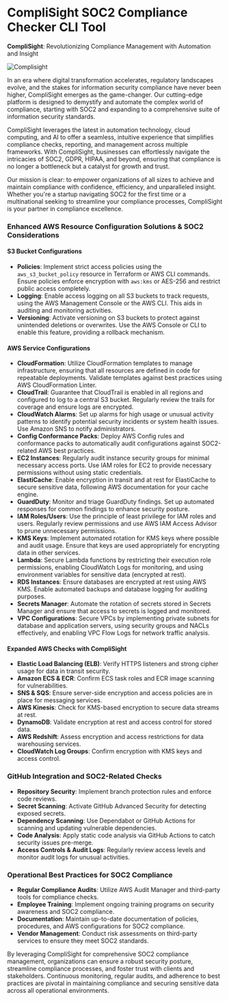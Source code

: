 # CompliSight SOC2 Compliance Checker CLI Tool

**CompliSight**: Revolutionizing Compliance Management with Automation and Insight

![Complisight](https://github.com/loftwah/complisight/assets/19922556/ceba8d0f-c638-4e2d-bee4-03528a4c3ade)

In an era where digital transformation accelerates, regulatory landscapes evolve, and the stakes for information security compliance have never been higher, CompliSight emerges as the game-changer. Our cutting-edge platform is designed to demystify and automate the complex world of compliance, starting with SOC2 and expanding to a comprehensive suite of information security standards.

CompliSight leverages the latest in automation technology, cloud computing, and AI to offer a seamless, intuitive experience that simplifies compliance checks, reporting, and management across multiple frameworks. With CompliSight, businesses can effortlessly navigate the intricacies of SOC2, GDPR, HIPAA, and beyond, ensuring that compliance is no longer a bottleneck but a catalyst for growth and trust.

Our mission is clear: to empower organizations of all sizes to achieve and maintain compliance with confidence, efficiency, and unparalleled insight. Whether you're a startup navigating SOC2 for the first time or a multinational seeking to streamline your compliance processes, CompliSight is your partner in compliance excellence.

### Enhanced AWS Resource Configuration Solutions & SOC2 Considerations

#### S3 Bucket Configurations

- **Policies**: Implement strict access policies using the `aws_s3_bucket_policy` resource in Terraform or AWS CLI commands. Ensure policies enforce encryption with `aws:kms` or AES-256 and restrict public access completely.
- **Logging**: Enable access logging on all S3 buckets to track requests, using the AWS Management Console or the AWS CLI. This aids in auditing and monitoring activities.
- **Versioning**: Activate versioning on S3 buckets to protect against unintended deletions or overwrites. Use the AWS Console or CLI to enable this feature, providing a rollback mechanism.

#### AWS Service Configurations

- **CloudFormation**: Utilize CloudFormation templates to manage infrastructure, ensuring that all resources are defined in code for repeatable deployments. Validate templates against best practices using AWS CloudFormation Linter.
- **CloudTrail**: Guarantee that CloudTrail is enabled in all regions and configured to log to a central S3 bucket. Regularly review the trails for coverage and ensure logs are encrypted.
- **CloudWatch Alarms**: Set up alarms for high usage or unusual activity patterns to identify potential security incidents or system health issues. Use Amazon SNS to notify administrators.
- **Config Conformance Packs**: Deploy AWS Config rules and conformance packs to automatically audit configurations against SOC2-related AWS best practices.
- **EC2 Instances**: Regularly audit instance security groups for minimal necessary access ports. Use IAM roles for EC2 to provide necessary permissions without using static credentials.
- **ElastiCache**: Enable encryption in transit and at rest for ElastiCache to secure sensitive data, following AWS documentation for your cache engine.
- **GuardDuty**: Monitor and triage GuardDuty findings. Set up automated responses for common findings to enhance security posture.
- **IAM Roles/Users**: Use the principle of least privilege for IAM roles and users. Regularly review permissions and use AWS IAM Access Advisor to prune unnecessary permissions.
- **KMS Keys**: Implement automated rotation for KMS keys where possible and audit usage. Ensure that keys are used appropriately for encrypting data in other services.
- **Lambda**: Secure Lambda functions by restricting their execution role permissions, enabling CloudWatch Logs for monitoring, and using environment variables for sensitive data (encrypted at rest).
- **RDS Instances**: Ensure databases are encrypted at rest using AWS KMS. Enable automated backups and database logging for auditing purposes.
- **Secrets Manager**: Automate the rotation of secrets stored in Secrets Manager and ensure that access to secrets is logged and monitored.
- **VPC Configurations**: Secure VPCs by implementing private subnets for database and application servers, using security groups and NACLs effectively, and enabling VPC Flow Logs for network traffic analysis.

#### Expanded AWS Checks with CompliSight

- **Elastic Load Balancing (ELB)**: Verify HTTPS listeners and strong cipher usage for data in transit security.
- **Amazon ECS & ECR**: Confirm ECS task roles and ECR image scanning for vulnerabilities.
- **SNS & SQS**: Ensure server-side encryption and access policies are in place for messaging services.
- **AWS Kinesis**: Check for KMS-based encryption to secure data streams at rest.
- **DynamoDB**: Validate encryption at rest and access control for stored data.
- **AWS Redshift**: Assess encryption and access restrictions for data warehousing services.
- **CloudWatch Log Groups**: Confirm encryption with KMS keys and access control.

### GitHub Integration and SOC2-Related Checks

- **Repository Security**: Implement branch protection rules and enforce code reviews.
- **Secret Scanning**: Activate GitHub Advanced Security for detecting exposed secrets.
- **Dependency Scanning**: Use Dependabot or GitHub Actions for scanning and updating vulnerable dependencies.
- **Code Analysis**: Apply static code analysis via GitHub Actions to catch security issues pre-merge.
- **Access Controls & Audit Logs**: Regularly review access levels and monitor audit logs for unusual activities.

### Operational Best Practices for SOC2 Compliance

- **Regular Compliance Audits**: Utilize AWS Audit Manager and third-party tools for compliance checks.
- **Employee Training**: Implement ongoing training programs on security awareness and SOC2 compliance.
- **Documentation**: Maintain up-to-date documentation of policies, procedures, and AWS configurations for SOC2 compliance.
- **Vendor Management**: Conduct risk assessments on third-party services to ensure they meet SOC2 standards.

By leveraging CompliSight for comprehensive SOC2 compliance management, organizations can ensure a robust security posture, streamline compliance processes, and foster trust with clients and stakeholders. Continuous monitoring, regular audits, and adherence to best practices are pivotal in maintaining compliance and securing sensitive data across all operational environments.
